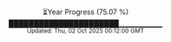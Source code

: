 <p align="center">
⏳Year Progress (75.07 %)<br>
██████████████████████▁▁▁▁▁▁▁▁ <br>
<sub>Updated: Thu, 02 Oct 2025 00:12:00 GMT</sub>
</p>

